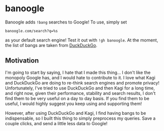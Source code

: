 # banoogle

Banoogle adds `!bang` searches to Google! To use, simply set

```
banoogle.com/search?q=%s
```

as your default search engine! Test it out with `!gh banoogle`. At the moment, the list of bangs are taken from [DuckDuckGo](https://duckduckgo.com/bang).

## Motivation

I'm going to start by saying, I hate that I made this thing... I don't like the monopoly Google has, and I would hate to contribute to it. I love what Kagi and DuckDuckGo are doing to re-think search engines and promote privacy! Unfortunately, I've tried to use DuckDuckGo and then Kagi for a long time, and right now, given their performance, stability and search results, I don't find them to be very useful on a day to day basis. If you find them to be useful, I would highly suggest you keep using and supporting them!

However, after using DuckDuckGo and Kagi, I find having bangs to be indispensable, so I built this thing to simply preprocess my queries. Save a couple clicks, and send a little less data to Google!
